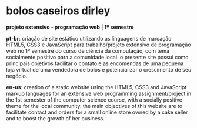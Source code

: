 # bolos caseiros dirley
**projeto extensivo - programação web | 1º semestre**

**pt-br**: criação de site estático utilizando as linguagens de marcação HTML5, CSS3 e JavaScript para trabalho/projeto extensivo de programação web no 1º semestre do curso de ciência da computação, com tema socialmente positivo para a comunidade local. o presente site possui como principais objetivos facilitar o contato e as encomendas de uma pequena loja virtual de uma vendedora de bolos e potencializar o crescimento de seu negócio.

**en-us**: creation of a static website using the HTML5, CSS3 and JavaScript markup languages for an extensive web programming assignment/project in the 1st semester of the computer science course, with a socially positive theme for the local community. the main objectives of this website are to facilitate contact and orders for a small online store owned by a cake seller and to boost the growth of her business.